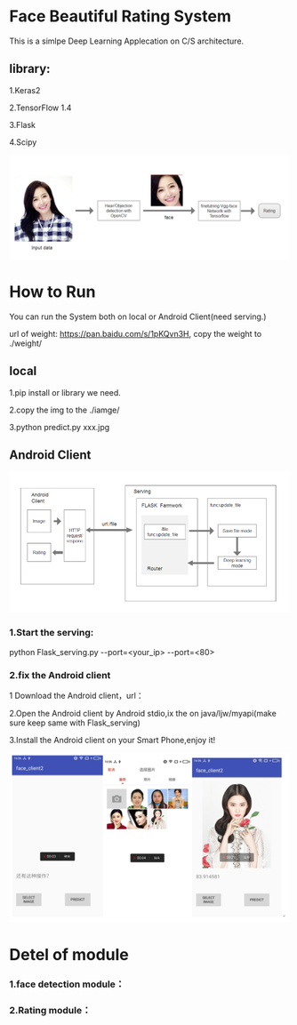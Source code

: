# Face Beautiful Rating System
This is a simlpe Deep Learning Applecation on C/S architecture.<p>
  
## library:
1.Keras2 <p>
2.TensorFlow 1.4<p>
3.Flask<p>
4.Scipy<p>
![](https://github.com/KirtoXX/face-v1.3/blob/master/reference/%E6%95%B0%E6%8D%AE%E6%B5%81%E5%9B%BE.png)<p>

# How to Run
You can run the System both on local or Android Client(need serving.)<p>
url of weight: https://pan.baidu.com/s/1pKQvn3H, copy the weight to  ./weight/ <p><p>

## local
1.pip install or library we need.<p>
2.copy the img to the ./iamge/ <p>
3.python predict.py xxx.jpg<p>

## Android Client
![](https://github.com/KirtoXX/face-v1.3/blob/master/reference/%E6%95%B0%E6%8D%AE%E6%B5%81%E5%9B%BEsystem.png)

### 1.Start the serving:
python Flask_serving.py --port=<your_ip>  --port=<80> <p>

### 2.fix the Android client
1 Download the Android client，url：<p>
2.Open the Android client by Android stdio,ix the <host> on java/ljw/myapi(make sure keep same with Flask_serving)   <p>
3.Install the Android client on your Smart Phone,enjoy it!<p>
![](https://github.com/KirtoXX/face-v1.3/blob/master/reference/client.png)
  
  
# Detel of module
### 1.face detection module：

### 2.Rating module：

